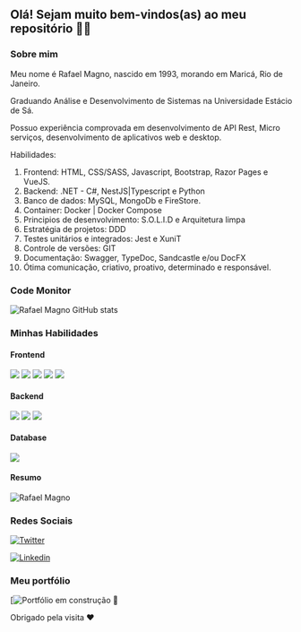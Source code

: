 ## Olá! Sejam muito bem-vindos(as) ao meu repositório 🙋‍♂️

### Sobre mim

Meu nome é Rafael Magno, nascido em 1993, morando em Maricá, Rio de Janeiro.

Graduando Análise e Desenvolvimento de Sistemas na Universidade Estácio de Sá.

Possuo experiência comprovada em desenvolvimento de API Rest, Micro serviços, desenvolvimento de aplicativos web e desktop.

Habilidades:
1. Frontend: HTML, CSS/SASS, Javascript, Bootstrap, Razor Pages e VueJS.
2. Backend: .NET - C#, NestJS|Typescript e Python
3. Banco de dados: MySQL, MongoDb e FireStore.
4. Container: Docker | Docker Compose
5. Principios de desenvolvimento: S.O.L.I.D e Arquitetura limpa
6. Estratégia de projetos: DDD
7. Testes unitários e integrados: Jest e XuniT
8. Controle de versões: GIT
9. Documentação: Swagger, TypeDoc, Sandcastle e/ou DocFX
10. Ótima comunicação, criativo, proativo, determinado e responsável.

### Code Monitor

![Rafael Magno GitHub stats](https://github-readme-stats.vercel.app/api?username=rafaelmagnoc&show_icons=true&theme=dark)


### Minhas Habilidades

#### Frontend
<div>
    <img src="https://img.shields.io/badge/HTML5-E34F26?style=for-the-badge&logo=html5&logoColor=white">
    <img src="https://img.shields.io/badge/Sass-CC6699?style=for-the-badge&logo=sass&logoColor=white">
    <img src="https://img.shields.io/badge/JavaScript-F7DF1E?style=for-the-badge&logo=javascript&logoColor=black">
    <img src="https://img.shields.io/badge/Bootstrap-563D7C?style=for-the-badge&logo=bootstrap&logoColor=white">
    <img src="https://img.shields.io/badge/React-20232A?style=for-the-badge&logo=react&logoColor=61DAFB">
</div>

#### Backend
<div>
    <img src="https://img.shields.io/badge/Node.js-43853D?style=for-the-badge&logo=node.js&logoColor=white">
    <img src="https://img.shields.io/badge/Dotnet-563D7C?style=for-the-badge&logo=NET&logoColor=white">
    <img src="https://img.shields.io/badge/Python-000000?style=for-the-badge&logo=Pythpn&logoColor=F7DF1E">
</div>

#### Database
<div>
    <img src="https://img.shields.io/badge/MySQL-00000F?style=for-the-badge&logo=mysql&logoColor=white">
</div>

#### Resumo    
![Rafael Magno](https://github-readme-stats.vercel.app/api/top-langs/?username=rafaelmagnoc&theme=blue-green)
<br>

### Redes Sociais

[![Twitter](https://img.shields.io/badge/Twitter-1DA1F2?style=for-the-badge&logo=twitter&logoColor=white)](https://twitter.com/FaelMagnifico)

[![Linkedin](https://img.shields.io/badge/LinkedIn-0077B5?style=for-the-badge&logo=linkedin&logoColor=white)](https://www.linkedin.com/in/rafael-magno-112068165/)

### Meu portfólio

[![Portfólio em construção 🚧](https://www.google.com/)


Obrigado pela visita ❤️



